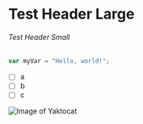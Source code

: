 # Test Header Large

###### Test Header Small

``` javascript
var myVar = "Hello, world!";
```

- [ ] a
- [ ] b
- [ ] c

![Image of Yaktocat](https://octodex.github.com/images/yaktocat.png)

